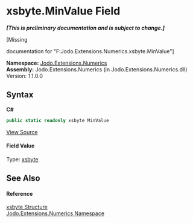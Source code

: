 # xsbyte.MinValue Field
 _**\[This is preliminary documentation and is subject to change.\]**_

\[Missing <summary> documentation for "F:Jodo.Extensions.Numerics.xsbyte.MinValue"\]

**Namespace:**&nbsp;<a href="N_Jodo_Extensions_Numerics">Jodo.Extensions.Numerics</a><br />**Assembly:**&nbsp;Jodo.Extensions.Numerics (in Jodo.Extensions.Numerics.dll) Version: 1.1.0.0

## Syntax

**C#**<br />
``` C#
public static readonly xsbyte MinValue
```

<a href="https://github.com/JosephJShort/Jodo.Extensions/blob/main/src/Jodo.Extensions.Numerics/xsbyte.cs" rel="noopener noreferrer" title="View the source code">View Source</a><br />

#### Field Value
Type: <a href="T_Jodo_Extensions_Numerics_xsbyte">xsbyte</a>

## See Also


#### Reference
<a href="T_Jodo_Extensions_Numerics_xsbyte">xsbyte Structure</a><br /><a href="N_Jodo_Extensions_Numerics">Jodo.Extensions.Numerics Namespace</a><br />